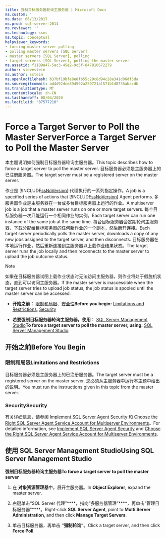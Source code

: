 ```yaml
---
title: 强制目标服务器轮询主服务器 | Microsoft Docs
ms.custom: ''
ms.date: 06/13/2017
ms.prod: sql-server-2014
ms.reviewer: ''
ms.technology: ssms
ms.topic: conceptual
helpviewer_keywords:
- forcing master server polling
- polling master servers [SQL Server]
- master servers [SQL Server], polling
- target servers [SQL Server], polling the master server
ms.assetid: f1189a47-5ac3-45e2-9c5f-847810672279
author: stevestein
ms.author: sstein
ms.openlocfilehash: b37bf19bfe8e8fb55c29c8d94c28a341d06df5da
ms.sourcegitcommit: ad4d92dce894592a259721a1571b1d8736abacdb
ms.translationtype: MT
ms.contentlocale: zh-CN
ms.lasthandoff: 08/04/2020
ms.locfileid: "87577210"
---
```

# <a name="force-a-target-server-to-poll-the-master-server"></a><span data-ttu-id="94870-102">Force a Target Server to Poll the Master Server</span><span class="sxs-lookup"><span data-stu-id="94870-102">Force a Target Server to Poll the Master Server</span></span>
  <span data-ttu-id="94870-103">本主题说明如何强制目标服务器轮询主服务器。</span><span class="sxs-lookup"><span data-stu-id="94870-103">This topic describes how to force a target server to poll the master server.</span></span> <span data-ttu-id="94870-104">目标服务器必须是主服务器上的已注册服务器。</span><span class="sxs-lookup"><span data-stu-id="94870-104">The target server must be a registered server on the master server.</span></span>  
  
 <span data-ttu-id="94870-105">作业是 [!INCLUDE[ssNoVersion](../../includes/ssnoversion-md.md)] 代理执行的一系列指定操作。</span><span class="sxs-lookup"><span data-stu-id="94870-105">A job is a specified series of actions that [!INCLUDE[ssNoVersion](../../includes/ssnoversion-md.md)] Agent performs.</span></span> <span data-ttu-id="94870-106">多服务器作业是主服务器在一台或多台目标服务器上运行的作业。</span><span class="sxs-lookup"><span data-stu-id="94870-106">A multiserver job is a job that a master server runs on one or more target servers.</span></span> <span data-ttu-id="94870-107">每个目标服务器一次只能运行一个相同作业的实例。</span><span class="sxs-lookup"><span data-stu-id="94870-107">Each target server can run one instance of the same job at the same time.</span></span> <span data-ttu-id="94870-108">每台目标服务器会定期轮询主服务器，下载分配给目标服务器的任何新作业的一个副本，然后断开连接。</span><span class="sxs-lookup"><span data-stu-id="94870-108">Each target server periodically polls the master server, downloads a copy of any new jobs assigned to the target server, and then disconnects.</span></span> <span data-ttu-id="94870-109">目标服务器在本地运行作业，然后重新连接到主服务器以上载作业结果状态。</span><span class="sxs-lookup"><span data-stu-id="94870-109">The target server runs the job locally and then reconnects to the master server to upload the job outcome status.</span></span>  
  
> [!NOTE]  
>  <span data-ttu-id="94870-110">如果在目标服务器试图上载作业状态时无法访问主服务器，则作业将处于假脱机状态，直到可以访问主服务器。</span><span class="sxs-lookup"><span data-stu-id="94870-110">If the master server is inaccessible when the target server tries to upload job status, the job status is spooled until the master server can be accessed.</span></span>  
  
-   <span data-ttu-id="94870-111">**开始之前：** [限制和局限](#Restrictions)、[安全性](#Security)</span><span class="sxs-lookup"><span data-stu-id="94870-111">**Before you begin:**  [Limitations and Restrictions](#Restrictions), [Security](#Security)</span></span>  
  
-   <span data-ttu-id="94870-112">**若要强制目标服务器轮询主服务器，使用：**  [SQL Server Management Studio](#SSMS)</span><span class="sxs-lookup"><span data-stu-id="94870-112">**To force a target server to poll the master server, using:**  [SQL Server Management Studio](#SSMS)</span></span>  
  
##  <a name="before-you-begin"></a><a name="BeforeYouBegin"></a> <span data-ttu-id="94870-113">开始之前</span><span class="sxs-lookup"><span data-stu-id="94870-113">Before You Begin</span></span>  
  
###  <a name="limitations-and-restrictions"></a><a name="Restrictions"></a> <span data-ttu-id="94870-114">限制和局限</span><span class="sxs-lookup"><span data-stu-id="94870-114">Limitations and Restrictions</span></span>  
 <span data-ttu-id="94870-115">目标服务器必须是主服务器上的已注册服务器。</span><span class="sxs-lookup"><span data-stu-id="94870-115">The target server must be a registered server on the master server.</span></span> <span data-ttu-id="94870-116">您必须从主服务器中运行本主题中给出的说明。</span><span class="sxs-lookup"><span data-stu-id="94870-116">You must run the instructions given in this topic from the master server.</span></span>  
  
###  <a name="security"></a><a name="Security"></a> <span data-ttu-id="94870-117">Security</span><span class="sxs-lookup"><span data-stu-id="94870-117">Security</span></span>  
 <span data-ttu-id="94870-118">有关详细信息，请参阅 [Implement SQL Server Agent Security](implement-sql-server-agent-security.md) 和 [Choose the Right SQL Server Agent Service Account for Multiserver Environments](choose-the-right-sql-server-agent-service-account-for-multiserver-environments.md)。</span><span class="sxs-lookup"><span data-stu-id="94870-118">For detailed information, see [Implement SQL Server Agent Security](implement-sql-server-agent-security.md) and [Choose the Right SQL Server Agent Service Account for Multiserver Environments](choose-the-right-sql-server-agent-service-account-for-multiserver-environments.md).</span></span>  
  
##  <a name="using-sql-server-management-studio"></a><a name="SSMS"></a> <span data-ttu-id="94870-119">使用 SQL Server Management Studio</span><span class="sxs-lookup"><span data-stu-id="94870-119">Using SQL Server Management Studio</span></span>  
 <span data-ttu-id="94870-120">**强制目标服务器轮询主服务器**</span><span class="sxs-lookup"><span data-stu-id="94870-120">**To force a target server to poll the master server**</span></span>  
  
1.  <span data-ttu-id="94870-121">在 **对象资源管理器**中，展开主服务器。</span><span class="sxs-lookup"><span data-stu-id="94870-121">In **Object Explorer**, expand the master server.</span></span>  
  
2.  <span data-ttu-id="94870-122">右键单击“SQL Server 代理”\*\*\*\*，指向“多服务器管理”\*\*\*\*，再单击“管理目标服务器”\*\*\*\*。</span><span class="sxs-lookup"><span data-stu-id="94870-122">Right-click **SQL Server Agent**, point to **Multi Server Administration**, and then click **Manage Target Servers**.</span></span>  
  
3.  <span data-ttu-id="94870-123">单击目标服务器，再单击 **“强制轮询”**。</span><span class="sxs-lookup"><span data-stu-id="94870-123">Click a target server, and then click **Force Poll**.</span></span>  
  
  
